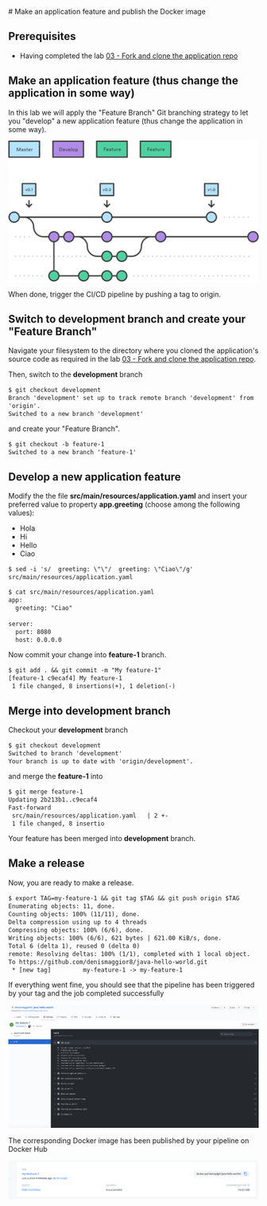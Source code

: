 
# Make an application feature and publish the Docker image

## Prerequisites

- Having completed the lab [03 - Fork and clone the application repo](../labs/03-Fork_and_clone_the_application_repo/README.md)

## Make an application feature (thus change the application in some way)

In this lab we will apply the "Feature Branch" Git branching strategy to let you "develop" a new application feature (thus change the application in some way).

![](img/1.png)

When done, trigger the CI/CD pipeline by pushing a tag to origin.

## Switch to **development branch** and create your "Feature Branch"


Navigate your filesystem to the directory where you cloned the application's source code as required in the lab [03 - Fork and clone the application repo](../labs/03-Fork_and_clone_the_application_repo/README.md).

Then, switch to the **development** branch 

```console
$ git checkout development
Branch 'development' set up to track remote branch 'development' from 'origin'.
Switched to a new branch 'development'
```

and create your "Feature Branch".

```console
$ git checkout -b feature-1
Switched to a new branch 'feature-1'
```

## Develop a new application feature

Modify the the file **src/main/resources/application.yaml** and insert your preferred value to property **app.greeting** (choose among the following values):

- Hola
- Hi
- Hello
- Ciao

```console
$ sed -i 's/  greeting: \"\"/  greeting: \"Ciao\"/g' src/main/resources/application.yaml
```

```console
$ cat src/main/resources/application.yaml
app:
  greeting: "Ciao"

server:
  port: 8080
  host: 0.0.0.0
```

Now commit your change into **feature-1** branch.


```console
$ git add . && git commit -m "My feature-1"
[feature-1 c9ecaf4] My feature-1
 1 file changed, 8 insertions(+), 1 deletion(-)
```

## Merge into **development** branch

Checkout your **development** branch

```console
$ git checkout development
Switched to branch 'development'
Your branch is up to date with 'origin/development'.
```

and merge the **feature-1** into

```console
$ git merge feature-1
Updating 2b213b1..c9ecaf4
Fast-forward
 src/main/resources/application.yaml   | 2 +-
 1 file changed, 8 insertio
```

Your feature has been merged into **development** branch. 

## Make a release

Now, you are ready to make a release.

```console
$ export TAG=my-feature-1 && git tag $TAG && git push origin $TAG
Enumerating objects: 11, done.
Counting objects: 100% (11/11), done.
Delta compression using up to 4 threads
Compressing objects: 100% (6/6), done.
Writing objects: 100% (6/6), 621 bytes | 621.00 KiB/s, done.
Total 6 (delta 1), reused 0 (delta 0)
remote: Resolving deltas: 100% (1/1), completed with 1 local object.
To https://github.com/denismaggior8/java-hello-world.git
 * [new tag]         my-feature-1 -> my-feature-1
```

If everything went fine, you should see that the pipeline has been triggered by your tag and the job completed successfully

![](img/2.png)

The corresponding Docker image has been published by your pipeline on Docker Hub

![](img/3.png)


